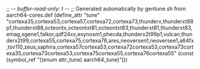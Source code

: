 ;; -*- buffer-read-only: t -*-
;; Generated automatically by gentune.sh from aarch64-cores.def
(define_attr "tune"
	"cortexa35,cortexa53,cortexa57,cortexa72,cortexa73,thunderx,thunderxt88p1,thunderxt88,octeontx,octeontxt81,octeontxt83,thunderxt81,thunderxt83,emag,xgene1,falkor,qdf24xx,exynosm1,phecda,thunderx2t99p1,vulcan,thunderx2t99,cortexa55,cortexa75,cortexa76,ares,neoversen1,neoversee1,a64fx,tsv110,zeus,saphira,cortexa57cortexa53,cortexa72cortexa53,cortexa73cortexa35,cortexa73cortexa53,cortexa75cortexa55,cortexa76cortexa55"
	(const (symbol_ref "((enum attr_tune) aarch64_tune)")))
